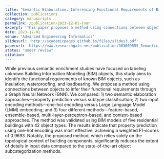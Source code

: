```yaml
---
title: "Semantic Elaboration: Inferencing Functional Requirements of Bim Objects"
collection: publications
category: manuscripts
permalink: /publication/2023-12-01-jour
excerpt: 'This paper proposes a method using connections between objects to infer their functional requirements through a Graph Neural Network (GNN).'
date: 2023-12-01
venue: 'Advanced Engineering Informatics'
slidesurl: 'http://academicpages.github.io/files/slides3.pdf'
paperurl: 'https://www.researchgate.net/publication/383009555_Semantic_Elaboration_Inferencing_Functional_Requirements_of_Bim_Objects'
status: "under review"
citation: ''
---
```


While previous semantic enrichment studies have focused on labeling unknown Building Information Modeling (BIM) objects, this study aims to identify the functional requirements of known BIM objects, such as insulation, waterproofing, and loadbearing. We propose a method using connections between objects to infer their functional requirements through a Graph Neural Network (GNN). We compared: 1) two semantic elaboration approaches—property prediction versus subtype classification; 2) two input encoding methods—one-hot encoding versus Large Language Model (LMM) embedding; and 3) four different methods—feature-based, ensemble-based, multi-layer-perceptron-based, and context-based approaches. The method was validated using BIM models of five residential buildings with 42 object types. The results indicate that property prediction using one-hot encoding was most effective, achieving a weighted F1-scores of 0.9693. Notably, the proposed method, which relies solely on the topological context of building components, significantly reduces the extent of details in input data compared to the state-of-the-art object subcategorization methods.